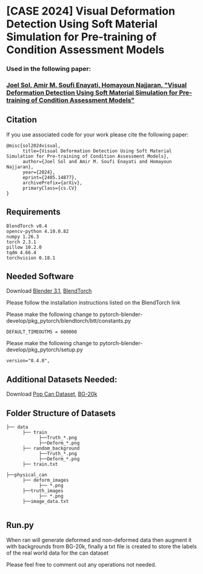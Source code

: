 # [CASE 2024] Visual Deformation Detection Using Soft Material Simulation for Pre-training of Condition Assessment Models
### Used in the following paper:
### [Joel Sol, Amir M. Soufi Enayati, Homayoun Najjaran, "Visual Deformation Detection Using Soft Material Simulation for Pre-training of Condition Assessment Models"](https://arxiv.org/abs/2405.14877)

## Citation
If you use associated code for your work please cite the following paper:

```
@misc{sol2024visual,
      title={Visual Deformation Detection Using Soft Material Simulation for Pre-training of Condition Assessment Models}, 
      author={Joel Sol and Amir M. Soufi Enayati and Homayoun Najjaran},
      year={2024},
      eprint={2405.14877},
      archivePrefix={arXiv},
      primaryClass={cs.CV}
}
```

## Requirements
```
BlendTorch v0.4
opencv-python 4.10.0.82
numpy 1.26.3
torch 2.3.1
pillow 10.2.0
tqdm 4.66.4
torchvision 0.18.1
```
## Needed Software
Download [Blender 3.1](https://download.blender.org/release/Blender3.1/), [BlendTorch](https://github.com/cheind/pytorch-blender)

Please follow the installation instructions listed on the BlendTorch link

Please make the following change to pytorch-blender-develop/pkg_pytorch/blendtorch/btt/constants.py
```
DEFAULT_TIMEOUTMS = 600000
```
Please make the following change to pytorch-blender-develop/pkg_pytorch/setup.py

```
version="0.4.0",
```
## Additional Datasets Needed:
Download [Pop Can Dataset](https://drive.google.com/drive/folders/19KR56Hvpdkcomvz7Y-ff3Mr0PLp9So1P?usp=sharing), [BG-20k](https://drive.google.com/drive/folders/1ZBaMJxZtUNHIuGj8D8v3B9Adn8dbHwSS)

## Folder Structure of Datasets
```
├── data
      ├── train
            ├──Truth_*.png
            ├──Deform_*.png
      ├── random_background
            ├──Truth_*.png
            ├──Deform_*.png
      ├── train.txt
      
├──physical_can
      ├── deform_images
            ├── *.png
      ├──truth_images
            ├── *.png
      ├──image_data.txt
      
```
## Run.py
When ran will generate deformed and non-deformed data then augment it with backgrounds from BG-20k, finally a txt file is created to store the labels of the real world data for the can dataset

Please feel free to comment out any operations not needed.
